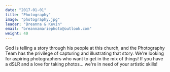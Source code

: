 ```yaml
---
date: "2017-01-01"
title: "Photography"
image: "photography.jpg"
leader: "Breanna & Kevin"
email: "breannamariephoto@outlook.com"
weight: 40
---
```


God is telling a story through his people at this church, and the Photography Team has the privilege of capturing and illustrating that story. We're looking for aspiring photographers who want to get in the mix of things! If you have a dSLR and a love for taking photos... we're in need of your artistic skills!

